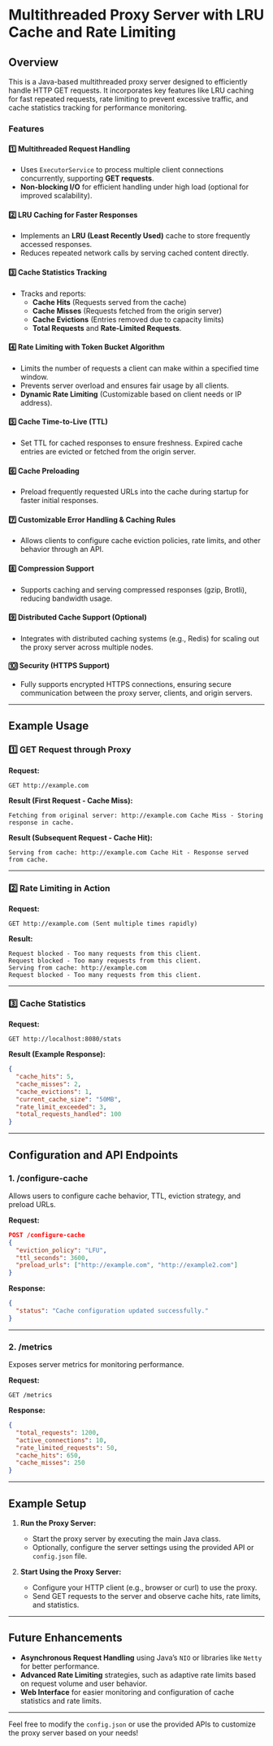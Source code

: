 
# **Multithreaded Proxy Server with LRU Cache and Rate Limiting**

## Overview

This is a Java-based multithreaded proxy server designed to efficiently handle HTTP GET requests. It incorporates key features like LRU caching for fast repeated requests, rate limiting to prevent excessive traffic, and cache statistics tracking for performance monitoring.

### Features

#### 1️⃣ **Multithreaded Request Handling**
- Uses `ExecutorService` to process multiple client connections concurrently, supporting **GET requests**.
- **Non-blocking I/O** for efficient handling under high load (optional for improved scalability).

#### 2️⃣ **LRU Caching for Faster Responses**
- Implements an **LRU (Least Recently Used)** cache to store frequently accessed responses.
- Reduces repeated network calls by serving cached content directly.

#### 3️⃣ **Cache Statistics Tracking**
- Tracks and reports:
  - **Cache Hits** (Requests served from the cache)
  - **Cache Misses** (Requests fetched from the origin server)
  - **Cache Evictions** (Entries removed due to capacity limits)
  - **Total Requests** and **Rate-Limited Requests**.
  
#### 4️⃣ **Rate Limiting with Token Bucket Algorithm**
- Limits the number of requests a client can make within a specified time window.
- Prevents server overload and ensures fair usage by all clients.
- **Dynamic Rate Limiting** (Customizable based on client needs or IP address).

#### 5️⃣ **Cache Time-to-Live (TTL)**
- Set TTL for cached responses to ensure freshness. Expired cache entries are evicted or fetched from the origin server.

#### 6️⃣ **Cache Preloading**
- Preload frequently requested URLs into the cache during startup for faster initial responses.

#### 7️⃣ **Customizable Error Handling & Caching Rules**
- Allows clients to configure cache eviction policies, rate limits, and other behavior through an API.

#### 8️⃣ **Compression Support**
- Supports caching and serving compressed responses (gzip, Brotli), reducing bandwidth usage.

#### 9️⃣ **Distributed Cache Support (Optional)**
- Integrates with distributed caching systems (e.g., Redis) for scaling out the proxy server across multiple nodes.

#### 🔟 **Security (HTTPS Support)**
- Fully supports encrypted HTTPS connections, ensuring secure communication between the proxy server, clients, and origin servers.

---

## Example Usage

### 1️⃣ **GET Request through Proxy**
**Request:**
```http
GET http://example.com
```

**Result (First Request - Cache Miss):**
```text
Fetching from original server: http://example.com Cache Miss - Storing response in cache.
```

**Result (Subsequent Request - Cache Hit):**
```text
Serving from cache: http://example.com Cache Hit - Response served from cache.
```

---

### 2️⃣ **Rate Limiting in Action**
**Request:**
```http
GET http://example.com (Sent multiple times rapidly)
```

**Result:**
```text
Request blocked - Too many requests from this client.
Request blocked - Too many requests from this client.
Serving from cache: http://example.com
Request blocked - Too many requests from this client.
```

---

### 3️⃣ **Cache Statistics**
**Request:**
```http
GET http://localhost:8080/stats
```

**Result (Example Response):**
```json
{
  "cache_hits": 5,
  "cache_misses": 2,
  "cache_evictions": 1,
  "current_cache_size": "50MB",
  "rate_limit_exceeded": 3,
  "total_requests_handled": 100
}
```

---

## Configuration and API Endpoints

### 1. **/configure-cache**
Allows users to configure cache behavior, TTL, eviction strategy, and preload URLs.

**Request:**
```json
POST /configure-cache
{
  "eviction_policy": "LFU",
  "ttl_seconds": 3600,
  "preload_urls": ["http://example.com", "http://example2.com"]
}
```

**Response:**
```json
{
  "status": "Cache configuration updated successfully."
}
```

---

### 2. **/metrics**
Exposes server metrics for monitoring performance.

**Request:**
```http
GET /metrics
```

**Response:**
```json
{
  "total_requests": 1200,
  "active_connections": 10,
  "rate_limited_requests": 50,
  "cache_hits": 650,
  "cache_misses": 250
}
```

---

## Example Setup

1. **Run the Proxy Server:**
   - Start the proxy server by executing the main Java class.
   - Optionally, configure the server settings using the provided API or `config.json` file.

2. **Start Using the Proxy Server:**
   - Configure your HTTP client (e.g., browser or curl) to use the proxy.
   - Send GET requests to the server and observe cache hits, rate limits, and statistics.

---

## Future Enhancements

- **Asynchronous Request Handling** using Java’s `NIO` or libraries like `Netty` for better performance.
- **Advanced Rate Limiting** strategies, such as adaptive rate limits based on request volume and user behavior.
- **Web Interface** for easier monitoring and configuration of cache statistics and rate limits.

---

Feel free to modify the `config.json` or use the provided APIs to customize the proxy server based on your needs!
